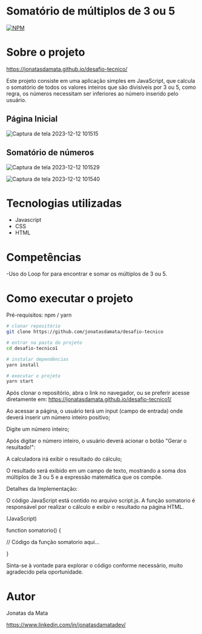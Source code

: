 # Somatório de múltiplos de 3 ou 5
[![NPM](https://img.shields.io/npm/l/react)](https://github.com/jonatasdamata/desafio-tecnico/new/master) 

# Sobre o projeto

https://jonatasdamata.github.io/desafio-tecnico/

Este projeto consiste em uma aplicação simples em JavaScript, que calcula o somatório de todos os valores inteiros que são divisíveis por 3 ou 5, como regra, os números necessitam ser inferiores ao número inserido pelo usuário.

## Página Inicial
![Captura de tela 2023-12-12 101515](https://github.com/jonatasdamata/desafio-tecnico/assets/144968541/42f395e1-a5d9-494e-ba0c-f98d4c747d43)

## Somatório de números 
![Captura de tela 2023-12-12 101529](https://github.com/jonatasdamata/desafio-tecnico/assets/144968541/7e80a7c4-8c46-43e2-92ad-ff90e8fd977b)

![Captura de tela 2023-12-12 101540](https://github.com/jonatasdamata/desafio-tecnico/assets/144968541/6c4b1017-8341-42ec-a3a4-d89797a46dc4)



# Tecnologias utilizadas

- Javascript
- CSS
- HTML
  

# Competências
-Uso do Loop for para encontrar e somar os múltiplos de 3 ou 5.


# Como executar o projeto

Pré-requisitos: npm / yarn

```bash
# clonar repositório
git clone https://github.com/jonatasdamata/desafio-tecnico

# entrar na pasta do projeto 
cd desafio-tecnico1

# instalar dependências
yarn install

# executar o projeto
yarn start
```

Após clonar o repositório, abra o link no navegador, ou se preferir acesse diretamente em: https://jonatasdamata.github.io/desafio-tecnico1/

Ao acessar a página, o usuário terá um input (campo de entrada) onde deverá inserir um número inteiro positivo;

Digite um número inteiro;

Após digitar o número inteiro, o usuário deverá acionar o botão "Gerar o resultado!":

A calculadora irá exibir o resultado do cálculo;

O resultado será exibido em um campo de texto, mostrando a soma dos múltiplos de 3 ou 5 e a expressão matemática que os compõe.


Detalhes da Implementação:

O código JavaScript está contido no arquivo script.js. A função somatorio é responsável por realizar o cálculo e exibir o resultado na página HTML.

(JavaScript)

function somatorio() {

  // Código da função somatorio aqui...
  
}

Sinta-se à vontade para explorar o código conforme necessário, muito agradecido pela oportunidade. 

# Autor

Jonatas da Mata

https://www.linkedin.com/in/jonatasdamatadev/
